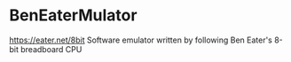 # BenEaterMulator
https://eater.net/8bit
Software emulator written by following Ben Eater's 8-bit breadboard CPU
